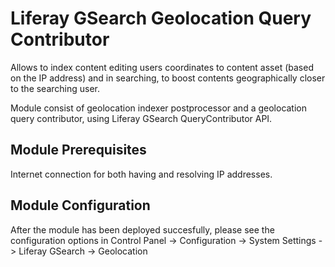 # Liferay GSearch Geolocation Query Contributor

Allows to index content editing users coordinates to content asset (based on the IP address) and in searching, to boost contents geographically closer to the searching user.

Module consist of geolocation indexer postprocessor and a geolocation query contributor, using Liferay GSearch QueryContributor API.

## Module Prerequisites

Internet connection for both having and resolving IP addresses.

## Module Configuration

After the module has been deployed succesfully, please see the configuration options in Control Panel -> Configuration -> System Settings -> Liferay GSearch -> Geolocation

